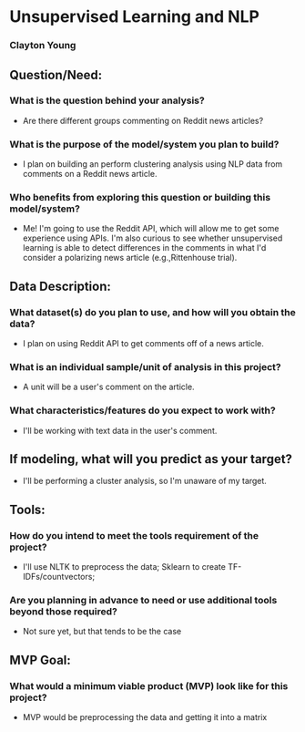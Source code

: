 # Unsupervised Learning and NLP

### Clayton Young

## Question/Need:

### What is the question behind your analysis? 

- Are there different groups commenting on Reddit news articles? 

### What is the purpose of the model/system you plan to build?

- I plan on building an perform clustering analysis using NLP data from comments on a Reddit news article. 

### Who benefits from exploring this question or building this model/system?

- Me! I'm going to use the Reddit API, which will allow me to get some experience using APIs. I'm also curious to see whether unsupervised learning is able to detect differences in the comments in what I'd consider a polarizing news article (e.g.,Rittenhouse trial). 


## Data Description:

### What dataset(s) do you plan to use, and how will you obtain the data?

- I plan on using Reddit API to get comments off of a news article. 

### What is an individual sample/unit of analysis in this project? 

- A unit will be a user's comment on the article. 

### What characteristics/features do you expect to work with?

- I'll be working with text data in the user's comment.  


## If modeling, what will you predict as your target?

- I'll be performing a cluster analysis, so I'm unaware of my target.  

## Tools: 

### How do you intend to meet the tools requirement of the project?

- I'll use NLTK to preprocess the data; Sklearn to create TF-IDFs/countvectors; 

### Are you planning in advance to need or use additional tools beyond those required?

- Not sure yet, but that tends to be the case


## MVP Goal:

### What would a minimum viable product (MVP) look like for this project?

- MVP would be preprocessing the data and getting it into a matrix
